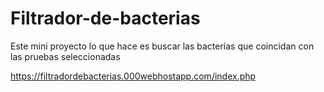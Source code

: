 # Filtrador-de-bacterias

Este mini proyecto lo que hace es buscar las bacterías que coincidan con las pruebas seleccionadas

https://filtradordebacterias.000webhostapp.com/index.php
